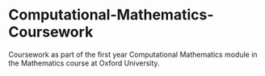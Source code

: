 # Computational-Mathematics-Coursework
Coursework as part of the first year Computational Mathematics module in the Mathematics course at Oxford University.
